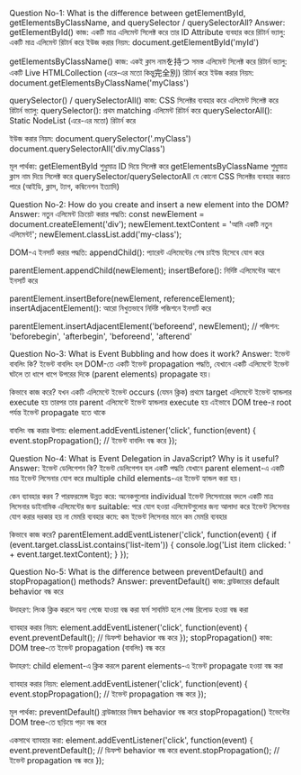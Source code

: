 Question No-1: What is the difference between getElementById, getElementsByClassName, and querySelector / querySelectorAll?
Answer:
getElementById()
কাজ: একটি মাত্র এলিমেন্ট সিলেক্ট করে তার ID Attribute ব্যবহার করে
রিটার্ন ভ্যালু: একটি মাত্র এলিমেন্ট রিটার্ন করে
ইউজ করার নিয়ম: document.getElementById('myId')

getElementsByClassName()
কাজ: একই ক্লাস নামを持つ সমস্ত এলিমেন্ট সিলেক্ট করে
রিটার্ন ভ্যালু: একটি Live HTMLCollection (এরে-এর মতো কিন্তু完全別) রিটার্ন করে
ইউজ করার নিয়ম: document.getElementsByClassName('myClass')

querySelector() / querySelectorAll()
কাজ: CSS সিলেক্টর ব্যবহার করে এলিমেন্ট সিলেক্ট করে
রিটার্ন ভ্যালু:
querySelector(): প্রথম matching এলিমেন্ট রিটার্ন করে
querySelectorAll(): Static NodeList (এরে-এর মতো) রিটার্ন করে

ইউজ করার নিয়ম:
document.querySelector('.myClass')
document.querySelectorAll('div.myClass')

মূল পার্থক্য:
getElementById শুধুমাত্র ID দিয়ে সিলেক্ট করে
getElementsByClassName শুধুমাত্র ক্লাস নাম দিয়ে সিলেক্ট করে
querySelector/querySelectorAll যে কোনো CSS সিলেক্টর ব্যবহার করতে পারে (আইডি, ক্লাস, ট্যাগ, কম্বিনেশন ইত্যাদি)


Question No-2: How do you create and insert a new element into the DOM?
Answer:
নতুন এলিমেন্ট ক্রিয়েট করার পদ্ধতি:
const newElement = document.createElement('div');
newElement.textContent = 'আমি একটি নতুন এলিমেন্ট!';
newElement.classList.add('my-class');

DOM-এ ইনসার্ট করার পদ্ধতি:
appendChild(): প্যারেন্ট এলিমেন্টের শেষ চাইল্ড হিসেবে যোগ করে

parentElement.appendChild(newElement);
insertBefore(): নির্দিষ্ট এলিমেন্টের আগে ইনসার্ট করে

parentElement.insertBefore(newElement, referenceElement);
insertAdjacentElement(): আরো নিখুতভাবে নির্দিষ্ট পজিশনে ইনসার্ট করে

parentElement.insertAdjacentElement('beforeend', newElement);
// পজিশন: 'beforebegin', 'afterbegin', 'beforeend', 'afterend'


Question No-3: What is Event Bubbling and how does it work?
Answer:
ইভেন্ট বাবলিং কি?
ইভেন্ট বাবলিং হল DOM-তে একটি ইভেন্ট propagation পদ্ধতি, যেখানে একটি এলিমেন্টে ইভেন্ট ঘটলে তা ধাপে ধাপে উপরের দিকে (parent elements) propagate হয়।

কিভাবে কাজ করে?
যখন একটি এলিমেন্টে ইভেন্ট occurs (যেমন ক্লিক)
প্রথমে target এলিমেন্টে ইভেন্ট হ্যান্ডলার execute হয়
তারপর তার parent এলিমেন্টে ইভেন্ট হ্যান্ডলার execute হয়
এইভাবে DOM tree-র root পর্যন্ত ইভেন্ট propagate হতে থাকে

বাবলিং বন্ধ করার উপায়:
element.addEventListener('click', function(event) {
  event.stopPropagation(); // ইভেন্ট বাবলিং বন্ধ করে
});

Question No-4: What is Event Delegation in JavaScript? Why is it useful?
Answer:
ইভেন্ট ডেলিগেশন কি?
ইভেন্ট ডেলিগেশন হল একটি পদ্ধতি যেখানে parent element-এ একটি মাত্র ইভেন্ট লিসেনার যোগ করে multiple child elements-এর ইভেন্ট হ্যান্ডল করা হয়।

কেন ব্যাবহার করব ?
পারফরমেন্স উন্নত করে: অনেকগুলোর individual ইভেন্ট লিসেনারের বদলে একটি মাত্র লিসেনার
ডাইনামিক এলিমেন্টের জন্য suitable: পরে যোগ হওয়া এলিমেন্টগুলোর জন্য আলাদা করে ইভেন্ট লিসেনার যোগ করার দরকার হয় না
মেমরি ব্যবহার কমে: কম ইভেন্ট লিসেনার মানে কম মেমরি ব্যবহার

কিভাবে কাজ করে?
parentElement.addEventListener('click', function(event) {
  if (event.target.classList.contains('list-item')) {
    console.log('List item clicked: ' + event.target.textContent);
  }
});


Question No-5: What is the difference between preventDefault() and stopPropagation() methods?
Answer:
preventDefault()
কাজ: ব্রাউজারের default behavior বন্ধ করে

উদাহরণ:
লিংক ক্লিক করলে অন্য পেজে যাওয়া বন্ধ করা
ফর্ম সাবমিট হলে পেজ রিলোড হওয়া বন্ধ করা

ব্যাবহার করার নিয়ম:
element.addEventListener('click', function(event) {
  event.preventDefault(); // ডিফল্ট behavior বন্ধ করে
});
stopPropagation()
কাজ: DOM tree-তে ইভেন্ট propagation (বাবলিং) বন্ধ করে

উদাহরণ:
child element-এ ক্লিক করলে parent elements-এ ইভেন্ট propagate হওয়া বন্ধ করা

ব্যাবহার করার নিয়ম:
element.addEventListener('click', function(event) {
  event.stopPropagation(); // ইভেন্ট propagation বন্ধ করে
});

মূল পার্থক্য:
preventDefault() ব্রাউজারের নিজস্ব behavior বন্ধ করে
stopPropagation() ইভেন্টের DOM tree-তে ছড়িয়ে পড়া বন্ধ করে

একসাথে ব্যাবহার করা:
element.addEventListener('click', function(event) {
  event.preventDefault();   // ডিফল্ট behavior বন্ধ করে
  event.stopPropagation();  // ইভেন্ট propagation বন্ধ করে
});
